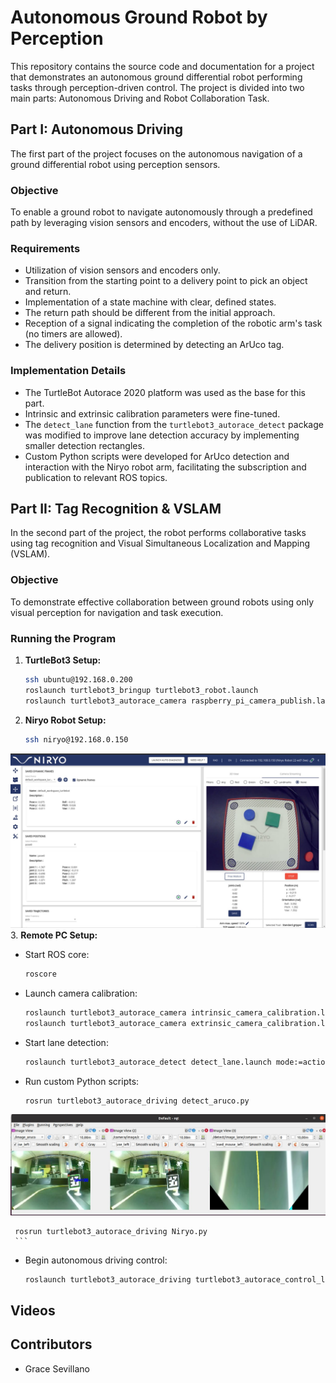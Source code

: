 
# Autonomous Ground Robot by Perception

This repository contains the source code and documentation for a project that demonstrates an autonomous ground differential robot performing tasks through perception-driven control. The project is divided into two main parts: Autonomous Driving and Robot Collaboration Task.

## Part I: Autonomous Driving

The first part of the project focuses on the autonomous navigation of a ground differential robot using perception sensors.

### Objective
To enable a ground robot to navigate autonomously through a predefined path by leveraging vision sensors and encoders, without the use of LiDAR.

### Requirements
- Utilization of vision sensors and encoders only.
- Transition from the starting point to a delivery point to pick an object and return.
- Implementation of a state machine with clear, defined states.
- The return path should be different from the initial approach.
- Reception of a signal indicating the completion of the robotic arm's task (no timers are allowed).
- The delivery position is determined by detecting an ArUco tag.

### Implementation Details
- The TurtleBot Autorace 2020 platform was used as the base for this part.
- Intrinsic and extrinsic calibration parameters were fine-tuned.
- The `detect_lane` function from the `turtlebot3_autorace_detect` package was modified to improve lane detection accuracy by implementing smaller detection rectangles.
- Custom Python scripts were developed for ArUco detection and interaction with the Niryo robot arm, facilitating the subscription and publication to relevant ROS topics.

## Part II: Tag Recognition & VSLAM

In the second part of the project, the robot performs collaborative tasks using tag recognition and Visual Simultaneous Localization and Mapping (VSLAM).




### Objective
To demonstrate effective collaboration between ground robots using only visual perception for navigation and task execution.

### Running the Program

1. **TurtleBot3 Setup:**
   ```sh
   ssh ubuntu@192.168.0.200
   roslaunch turtlebot3_bringup turtlebot3_robot.launch
   roslaunch turtlebot3_autorace_camera raspberry_pi_camera_publish.launch
   ```

2. **Niryo Robot Setup:**
   ```sh
   ssh niryo@192.168.0.150
   ```
![alt text](https://github.com/GraceSevillano/Robotics-Project/blob/main/SUPPORT%20IMAGES/WhatsApp%20Image%202023-12-11%20at%2006.46.58(1).jpeg)
3. **Remote PC Setup:**
   - Start ROS core:
     ```sh
     roscore
     ```
   - Launch camera calibration:
     ```sh
     roslaunch turtlebot3_autorace_camera intrinsic_camera_calibration.launch mode:=action
     roslaunch turtlebot3_autorace_camera extrinsic_camera_calibration.launch mode:=action
     ```
   - Start lane detection:
     ```sh
     roslaunch turtlebot3_autorace_detect detect_lane.launch mode:=action
     ```
   - Run custom Python scripts:
     ```sh
     rosrun turtlebot3_autorace_driving detect_aruco.py

![alt text](https://github.com/GraceSevillano/Robotics-Project/blob/main/SUPPORT%20IMAGES/WhatsApp%20Image%202023-12-11%20at%2006.46.58.jpeg)
     
     rosrun turtlebot3_autorace_driving Niryo.py
     ```
   - Begin autonomous driving control:
     ```sh
     roslaunch turtlebot3_autorace_driving turtlebot3_autorace_control_lane.launch
     ```

## Videos


## Contributors

- Grace Sevillano
